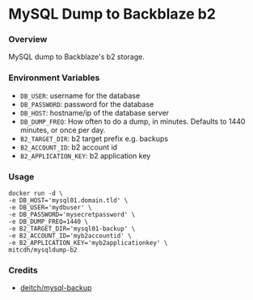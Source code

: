 # MySQL Dump to Backblaze b2

### Overview
MySQL dump to Backblaze's b2 storage.

### Environment Variables

* `DB_USER`: username for the database
* `DB_PASSWORD`: password for the database
* `DB_HOST`: hostname/ip of the database server
* `DB_DUMP_FREQ`: How often to do a dump, in minutes. Defaults to 1440 minutes, or once per day.
* `B2_TARGET_DIR`: b2 target prefix e.g. backups
* `B2_ACCOUNT_ID`: b2 account id
* `B2_APPLICATION_KEY`: b2 application key

### Usage
````
docker run -d \
-e DB_HOST='mysql01.domain.tld' \
-e DB_USER='mydbuser' \
-e DB_PASSWORD='mysecretpassword' \
-e DB_DUMP_FREQ=1440 \
-e B2_TARGET_DIR='mysql01-backup' \
-e B2_ACCOUNT_ID='myb2accountid' \
-e B2_APPLICATION_KEY='myb2applicationkey' \
mitcdh/mysqldump-b2
````

### Credits
* [deitch/mysql-backup](https://hub.docker.com/r/deitch/mysql-backup/)

